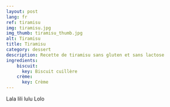 ```yaml
---
layout: post
lang: fr
ref: tiramisu
img: tiramisu.jpg
img_thumb: tiramisu_thumb.jpg
alt: Tiramisu
title: Tiramisu
category: dessert
description: Recette de tiramisu sans gluten et sans lactose
ingredients:
    biscuit:
      key: Biscuit cuillère
    crème:
      key: Crème
---
```

Lala lili lulu
Lolo
